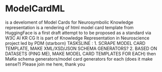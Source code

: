 # ModelCardML
is a develoment of Model Cards for Neurosymbolic Knowledge representation
is a rendering of html model card template from HuggingFace
is a first draft attempt to
to be proposed as a standard via W3C AI KR CG
It is part of Knowledge Representation in Neuroscience project led by PDM (starborn)
TASKSLINE : 1. SCRAPE MODEL CARD TEMPLATE, MAKE XML/XSD/JSON  SCHEMA GENERATORS?  2. BASED ON DATASETS (PING ME), MAKE MODEL CARD TEMPLATES FOR EACH) then MaKe schema generators/model card generators for each (does it make sense?) Please join me here, thank you
